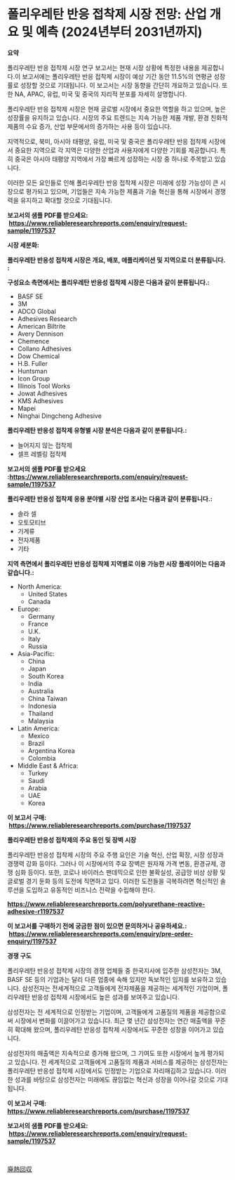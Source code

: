 <p><h1>폴리우레탄 반응 접착제 시장 전망: 산업 개요 및 예측 (2024년부터 2031년까지)</h1></p><p><strong>요약</strong></p>
<p><p>폴리우레탄 반응 접착제 시장 연구 보고서는 현재 시장 상황에 특정한 내용을 제공합니다.이 보고서에는 폴리우레탄 반응 접착제 시장이 예상 기간 동안 11.5%의 연평균 성장률로 성장할 것으로 기대됩니다. 이 보고서는 시장 동향을 간단히 개요하고 있습니다. 또한 NA, APAC, 유럽, 미국 및 중국의 지리적 분포를 자세히 설명합니다.</p><p>폴리우레탄 반응 접착제 시장은 현재 글로벌 시장에서 중요한 역할을 하고 있으며, 높은 성장률을 유지하고 있습니다. 시장의 주요 트렌드는 지속 가능한 제품 개발, 환경 친화적 제품의 수요 증가, 산업 부문에서의 증가하는 사용 등이 있습니다.</p><p>지역적으로, 북미, 아시아 태평양, 유럽, 미국 및 중국은 폴리우레탄 반응 접착제 시장에서 중요한 지역으로 각 지역은 다양한 산업과 사용자에게 다양한 기회를 제공합니다. 특히 중국은 아시아 태평양 지역에서 가장 빠르게 성장하는 시장 중 하나로 주목받고 있습니다.</p><p>이러한 모든 요인들로 인해 폴리우레탄 반응 접착제 시장은 미래에 성장 가능성이 큰 시장으로 평가되고 있으며, 기업들은 지속 가능한 제품과 기술 혁신을 통해 시장에서 경쟁력을 유지하고 확대할 것으로 기대됩니다.</p></p>
<p><strong>보고서의 샘플 PDF를 받으세요: &nbsp;<a href="https://www.reliableresearchreports.com/enquiry/request-sample/1197537">https://www.reliableresearchreports.com/enquiry/request-sample/1197537</a></strong></p>
<p><strong>시장 세분화:</strong></p>
<p><strong> 폴리우레탄 반응성 접착제 시장은 개요, 배포, 애플리케이션 및 지역으로 더 분류됩니다. :</strong></p>
<p><strong>구성요소 측면에서는 폴리우레탄 반응성 접착제 시장은 다음과 같이 분류됩니다.:</strong></p>
<p><ul><li>BASF SE</li><li>3M</li><li>ADCO Global</li><li>Adhesives Research</li><li>American Biltrite</li><li>Avery Dennison</li><li>Chemence</li><li>Collano Adhesives</li><li>Dow Chemical</li><li>H.B. Fuller</li><li>Huntsman</li><li>Icon Group</li><li>Illinois Tool Works</li><li>Jowat Adhesives</li><li>KMS Adhesives</li><li>Mapei</li><li>Ninghai Dingcheng Adhesive</li></ul></p>
<p><strong> 폴리우레탄 반응성 접착제 유형별 시장 분석은 다음과 같이 분류됩니다.:</strong></p>
<p><ul><li>늘어지지 않는 접착제</li><li>셀프 레벨링 접착제</li></ul></p>
<p><strong>보고서의 샘플 PDF를 받으세요 :<a href="https://www.reliableresearchreports.com/enquiry/request-sample/1197537">https://www.reliableresearchreports.com/enquiry/request-sample/1197537</a></strong></p>
<p><strong> 폴리우레탄 반응성 접착제 응용 분야별 시장 산업 조사는 다음과 같이 분류됩니다.:</strong></p>
<p><ul><li>솔라 셀</li><li>오토모티브</li><li>기계류</li><li>전자제품</li><li>기타</li></ul></p>
<p><strong>지역 측면에서 폴리우레탄 반응성 접착제 지역별로 이용 가능한 시장 플레이어는 다음과 같습니다.:</strong></p>
<p><ul>
    <li>
        North America:
        <ul>
            <li>United States</li>
            <li>Canada</li>
        </ul>
    </li>
    <li>
        Europe:
        <ul>
            <li>Germany</li>
            <li>France</li>
            <li>U.K.</li>
            <li>Italy</li>
            <li>Russia</li>
        </ul>
    </li>
    <li>
        Asia-Pacific:
        <ul>
            <li>China</li>
            <li>Japan</li>
            <li>South Korea</li>
            <li>India</li>
            <li>Australia</li>
            <li>China Taiwan</li>
            <li>Indonesia</li>
            <li>Thailand</li>
            <li>Malaysia</li>
        </ul>
    </li>
    <li>
        Latin America:
        <ul>
            <li>Mexico</li>
            <li>Brazil</li>
            <li>Argentina Korea</li>
            <li>Colombia</li>
        </ul>
    </li>
    <li>
        Middle East & Africa:
        <ul>
            <li>Turkey</li>
            <li>Saudi</li>
            <li>Arabia</li>
            <li>UAE</li>
            <li>Korea</li>
        </ul>
    </li>
    </ul></p>
<p><strong>이 보고서 구매: &nbsp;<a href="https://www.reliableresearchreports.com/purchase/1197537">https://www.reliableresearchreports.com/purchase/1197537</a></strong></p>
<p><strong>폴리우레탄 반응성 접착제의 주요 동인 및 장벽 시장</strong></p>
<p><p>폴리우레탄 반응성 접착제 시장의 주요 주행 요인은 기술 혁신, 산업 확장, 시장 성장과 경쟁력 강화 등이다. 그러나 이 시장에서의 주요 장벽은 원자재 가격 변동, 환경규제, 경쟁 심화 등이다. 또한, 코로나 바이러스 팬데믹으로 인한 불확실성, 공급망 비상 상황 및 글로벌 경기 둔화 등의 도전에 직면하고 있다. 이러한 도전들을 극복하려면 혁신적인 솔루션을 도입하고 유동적인 비즈니스 전략을 수립해야 한다.</p></p>
<p><strong><a href="https://www.reliableresearchreports.com/polyurethane-reactive-adhesive-r1197537">https://www.reliableresearchreports.com/polyurethane-reactive-adhesive-r1197537</a></strong></p>
<p><strong>이 보고서를 구매하기 전에 궁금한 점이 있으면 문의하거나 공유하세요.: &nbsp;<a href="https://www.reliableresearchreports.com/enquiry/pre-order-enquiry/1197537">https://www.reliableresearchreports.com/enquiry/pre-order-enquiry/1197537</a></strong></p>
<p><strong>경쟁 구도</strong></p>
<p><p>폴리우레탄 반응성 접착제 시장의 경쟁 업체들 중 한국지사에 입주한 삼성전자는 3M, BASF SE 등의 기업과는 달리 다른 업종에 속해 있지만 독보적인 입지를 보유하고 있습니다. 삼성전자는 전세계적으로 고객들에게 전자제품을 제공하는 세계적인 기업이며, 폴리우레탄 반응성 접착제 시장에서도 높은 성과를 보여주고 있습니다.</p><p>삼성전자는 전 세계적으로 인정받는 기업이며, 고객들에게 고품질의 제품을 제공함으로써 시장에서 변화를 이끌어가고 있습니다. 최근 몇 년간 삼성전자는 연간 매출액을 꾸준히 확대해 왔으며, 폴리우레탄 반응성 접착제 시장에서도 꾸준한 성장을 이어가고 있습니다.</p><p>삼성전자의 매출액은 지속적으로 증가해 왔으며, 그 기여도 또한 시장에서 높게 평가되고 있습니다. 전 세계적으로 고객들에게 고품질의 제품과 서비스를 제공하는 삼성전자는 폴리우레탄 반응성 접착제 시장에서도 인정받는 기업으로 자리매김하고 있습니다. 이러한 성과를 바탕으로 삼성전자는 미래에도 끊임없는 혁신과 성장을 이어나갈 것으로 기대됩니다.</p></p>
<p><strong>이 보고서 구매: &nbsp; <a href="https://www.reliableresearchreports.com/purchase/1197537">https://www.reliableresearchreports.com/purchase/1197537</a></strong></p>
<p><strong>보고서의 샘플 PDF를 받으세요: &nbsp;<a href="https://www.reliableresearchreports.com/enquiry/request-sample/1197537">https://www.reliableresearchreports.com/enquiry/request-sample/1197537</a></strong><strong></strong></p>
<p>&nbsp;</p>
<p><p><a href="https://github.com/xemfu2379520/Market-Research-Report-List-1/blob/main/199131724731.md">廃熱回収</a></p></p>